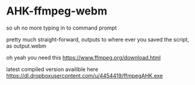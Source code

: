 AHK-ffmpeg-webm
===============

so uh no more typing in to command prompt

pretty much straight-forward, outputs to where ever you saved the script, as output.webm

oh yeah you need this https://www.ffmpeg.org/download.html

latest compiled version availible here https://dl.dropboxusercontent.com/u/4454419/ffmpegAHK.exe

